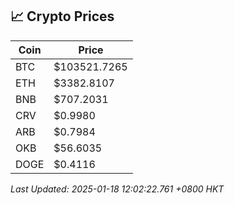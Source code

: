 ## 📈 Crypto Prices

| Coin | Price |
| ---- | ----- |
| BTC | $103521.7265 |
| ETH | $3382.8107 |
| BNB | $707.2031 |
| CRV | $0.9980 |
| ARB | $0.7984 |
| OKB | $56.6035 |
| DOGE | $0.4116 |

_Last Updated: 2025-01-18 12:02:22.761 +0800 HKT_